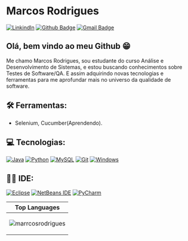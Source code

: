 # Marcos Rodrigues
[![LinkindIn](https://img.shields.io/badge/-LinkedIn-blue?style=flat-square&logo=Linkedin&logoColor=white&link=https://www.linkedin.com/in/jmarcosrodrigues/)](https://www.linkedin.com/in/jmarcosrodrigues/)
[![Github Badge](https://img.shields.io/badge/-Github-000?style=flat-square&logo=Github&logoColor=white&link=https://github.com/MarrcosRodrigues)](https://github.com/MarrcosRodrigues)
[![Gmail Badge](https://img.shields.io/badge/-Gmail-c14438?style=flat-square&logo=Gmail&logoColor=white&link=mailto:m4rcos.rodrig@gmail.com)](mailto:m4rcos.rodrig@gmail.com)

## Olá, bem vindo ao meu Github :grin:

Me chamo Marcos Rodrigues, sou estudante do curso Análise e Desenvolvimento de Sistemas, e estou buscando conhecimentos sobre Testes de Software/QA. E assim adquirindo novas tecnologias e ferramentas para me aprofundar mais no universo da qualidade de software.

## 🛠 Ferramentas: 

 - Selenium, Cucumber(Aprendendo).

## 💻 Tecnologias:

[![Java](https://img.shields.io/badge/Java-ED8B00?style=for-the-badge&logo=java&logoColor=white&link=https://www.oracle.com/br/java/)](https://www.oracle.com/br/java/)
[![Python](https://img.shields.io/badge/Python-FFD43B?style=for-the-badge&logo=python&logoColor=blue&link=https://www.python.org/)](https://www.python.org/)
[![MySQL](https://img.shields.io/badge/MySQL-005C84?style=for-the-badge&logo=mysql&logoColor=white&link=https://www.mysql.com/)](https://www.mysql.com/)
[![Git](https://img.shields.io/badge/GIT-E44C30?style=for-the-badge&logo=git&logoColor=white&link=https://git-scm.com/)](https://git-scm.com/)
[![Windows](https://img.shields.io/badge/Windows-0078D6?style=for-the-badge&logo=windows&logoColor=white&link=https://www.microsoft.com/pt-br/windows)](https://www.microsoft.com/pt-br/windows)

## 👩‍💻 IDE:
[![Eclipse](https://img.shields.io/badge/Eclipse-2C2255?style=for-the-badge&logo=eclipse&logoColor=white&link=https://www.eclipse.org/downloads/)](https://www.eclipse.org/downloads/)
[![NetBeans IDE](https://img.shields.io/badge/NetBeansIDE-1B6AC6.svg?style=for-the-badge&logo=apache-netbeans-ide&logoColor=white&link=https://netbeans.apache.org/)](https://netbeans.apache.org/)
[![PyCharm](https://img.shields.io/badge/PyCharm-000000.svg?&style=for-the-badge&logo=PyCharm&logoColor=white&link=https://www.jetbrains.com/pt-br/pycharm/)](https://www.jetbrains.com/pt-br/pycharm/)

| Top Languages |
| --- |
| <p><img align="center" src="https://github-readme-stats.vercel.app/api/top-langs/?username=marrcosrodrigues&show_icons=true&title_color=9805e8&icon_color=f9805e8&text_color=9f9f9f&bg_color=151515&count_private=true&layout=compact" alt="marrcosrodrigues" /></p> |

